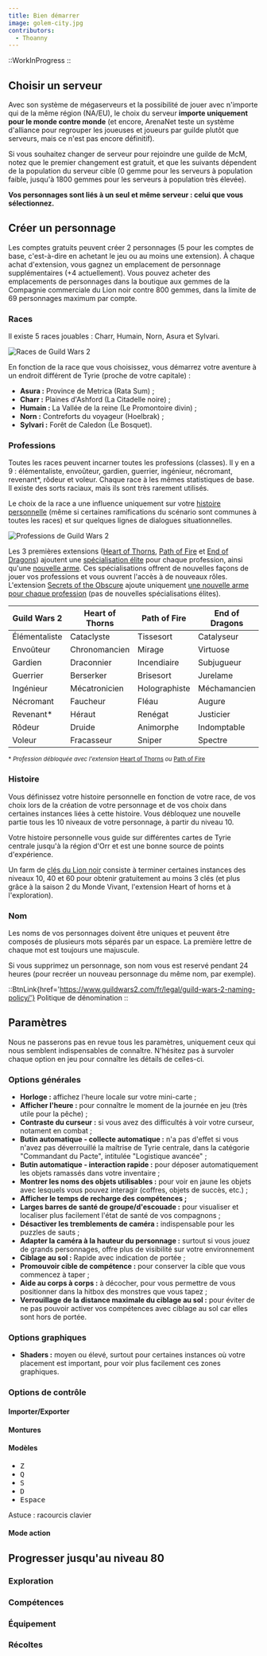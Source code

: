 ```yaml
---
title: Bien démarrer
image: golem-city.jpg
contributors:
  - Thoanny
---
```


::WorkInProgress
::

## Choisir un serveur

Avec son système de mégaserveurs et la possibilité de jouer avec n'importe qui de la même région (NA/EU), le choix du serveur **importe uniquement pour le monde contre monde** (et encore, ArenaNet teste un système d'alliance pour regrouper les joueuses et joueurs par guilde plutôt que serveurs, mais ce n'est pas encore définitif).

Si vous souhaitez changer de serveur pour rejoindre une guilde de McM, notez que le premier changement est gratuit, et que les suivants dépendent de la population du serveur cible (0 gemme pour les serveurs à population faible, jusqu'à 1800 gemmes pour les serveurs à population très élevée).

**Vos personnages sont liés à un seul et même serveur&nbsp;: celui que vous sélectionnez.**

## Créer un personnage

Les comptes gratuits peuvent créer 2 personnages (5 pour les comptes de base, c'est-à-dire en achetant le jeu ou au moins une extension). À chaque achat d'extension, vous gagnez un emplacement de personnage supplémentaires (+4 actuellement). Vous pouvez acheter des emplacements de personnages dans la boutique aux gemmes de la Compagnie commerciale du Lion noir contre 800 gemmes, dans la limite de 69 personnages maximum par compte.

### Races

Il existe 5 races jouables&nbsp;: Charr, Humain, Norn, Asura et Sylvari.

![Races de Guild Wars 2](./img/races.png)

En fonction de la race que vous choisissez, vous démarrez votre aventure à un endroit différent de Tyrie (proche de votre capitale)&nbsp;:

- **Asura&nbsp;:** Province de Metrica (Rata Sum)&nbsp;;
- **Charr&nbsp;:** Plaines d'Ashford (La Citadelle noire)&nbsp;;
- **Humain&nbsp;:** La Vallée de la reine (Le Promontoire divin)&nbsp;;
- **Norn&nbsp;:** Contreforts du voyageur (Hoelbrak)&nbsp;;
- **Sylvari&nbsp;:** Forêt de Caledon (Le Bosquet).

### Professions

Toutes les races peuvent incarner toutes les professions (classes). Il y en a 9&nbsp;: élémentaliste, envoûteur, gardien, guerrier, ingénieur, nécromant, revenant\*, rôdeur et voleur.
Chaque race à les mêmes statistiques de base. Il existe des sorts raciaux, mais ils sont très rarement utilisés.

Le choix de la race a une influence uniquement sur votre [histoire personnelle](#histoire) (même si certaines ramifications du scénario sont communes à toutes les races) et sur quelques lignes de dialogues situationnelles.

![Professions de Guild Wars 2](./img/professions.png)

Les 3 premières extensions ([Heart of Thorns](/extensions/heart-of-thorns), [Path of Fire](/extensions/path-of-fire) et [End of Dragons](/extensions/end-of-dragon)) ajoutent une [spécialisation élite](/personnage/specialisations) pour chaque profession, ainsi qu'une [nouvelle arme](/personnage/armes). Ces spécialisations offrent de nouvelles façons de jouer vos professions et vous ouvrent l'accès à de nouveaux rôles. L'extension [Secrets of the Obscure](/extensions/secrets-of-the-obscure) ajoute uniquement [une nouvelle arme pour chaque profession](/personnages/armes) (pas de nouvelles spécialisations élites).

| Guild Wars 2  | Heart of Thorns | Path of Fire  | End of Dragons |
| ------------- | --------------- | ------------- | -------------- |
| Élémentaliste | Cataclyste      | Tissesort     | Catalyseur     |
| Envoûteur     | Chronomancien   | Mirage        | Virtuose       |
| Gardien       | Draconnier      | Incendiaire   | Subjugueur     |
| Guerrier      | Berserker       | Brisesort     | Jurelame       |
| Ingénieur     | Mécatronicien   | Holographiste | Méchamancien   |
| Nécromant     | Faucheur        | Fléau         | Augure         |
| Revenant\*    | Héraut          | Renégat       | Justicier      |
| Rôdeur        | Druide          | Animorphe     | Indomptable    |
| Voleur        | Fracasseur      | Sniper        | Spectre        |

<small>\* _Profession débloquée avec l'extension_ [Heart of Thorns](/extensions/heart-of-thorns) _ou_ [Path of Fire](/extensions/path-of-fire)</small>

### Histoire

Vous définissez votre histoire personnelle en fonction de votre race, de vos choix lors de la création de votre personnage et de vos choix dans certaines instances liées à cette histoire. Vous débloquez une nouvelle partie tous les 10 niveaux de votre personnage, à partir du niveau 10.

Votre histoire personnelle vous guide sur différentes cartes de Tyrie centrale jusqu'à la région d'Orr et est une bonne source de points d'expérience.

Un farm de [clés du Lion noir](/astuces/cles-lion-noir) consiste à terminer certaines instances des niveaux 10, 40 et 60 pour obtenir gratuitement au moins 3 clés (et plus grâce à la saison 2 du Monde Vivant, l'extension Heart of horns et à l'exploration).

### Nom

Les noms de vos personnages doivent être uniques et peuvent être composés de plusieurs mots séparés par un espace. La première lettre de chaque mot est toujours une majuscule.

Si vous supprimez un personnage, son nom vous est reservé pendant 24 heures (pour recréer un nouveau personnage du même nom, par exemple).

::BtnLink{href='https://www.guildwars2.com/fr/legal/guild-wars-2-naming-policy/'}
Politique de dénomination
::

## Paramètres

Nous ne passerons pas en revue tous les paramètres, uniquement ceux qui nous semblent indispensables de connaître. N'hésitez pas à survoler chaque option en jeu pour connaître les détails de celles-ci.

### Options générales

- **Horloge :** affichez l'heure locale sur votre mini-carte&nbsp;;
- **Afficher l'heure :** pour connaître le moment de la journée en jeu (très utile pour la pêche)&nbsp;;
- **Contraste du curseur :** si vous avez des difficultés à voir votre curseur, notament en combat&nbsp;;
- **Butin automatique - collecte automatique :** n'a pas d'effet si vous n'avez pas déverrouillé la maîtrise de Tyrie centrale, dans la catégorie "Commandant du Pacte", intitulée "Logistique avancée"&nbsp;;
- **Butin automatique - interaction rapide :** pour déposer automatiquement les objets ramassés dans votre inventaire&nbsp;;
- **Montrer les noms des objets utilisables&nbsp;:** pour voir en jaune les objets avec lesquels vous pouvez interagir (coffres, objets de succès, etc.)&nbsp;;
- **Afficher le temps de recharge des compétences&nbsp;;**
- **Larges barres de santé de groupe/d'escouade :** pour visualiser et localiser plus facilement l'état de santé de vos compagnons&nbsp;;
- **Désactiver les tremblements de caméra :** indispensable pour les puzzles de sauts&nbsp;;
- **Adapter la caméra à la hauteur du personnage :** surtout si vous jouez de grands personnages, offre plus de visibilité sur votre environnement&nbsp;
- **Ciblage au sol&nbsp;:** Rapide avec indication de portée&nbsp;;
- **Promouvoir cible de compétence&nbsp;:** pour conserver la cible que vous commencez à taper&nbsp;;
- **Aide au corps à corps&nbsp;:** à décocher, pour vous permettre de vous positionner dans la hitbox des monstres que vous tapez&nbsp;;
- **Verrouillage de la distance maximale du ciblage au sol&nbsp;:** pour éviter de ne pas pouvoir activer vos compétences avec ciblage au sol car elles sont hors de portée.

### Options graphiques

- **Shaders&nbsp;:** moyen ou élevé, surtout pour certaines instances où votre placement est important, pour voir plus facilement ces zones graphiques.

### Options de contrôle

#### Importer/Exporter

#### Montures

#### Modèles

- <kbd class="kbd kbd-sm">Z</kbd>
- <kbd class="kbd kbd-sm">Q</kbd>
- <kbd class="kbd kbd-sm">S</kbd>
- <kbd class="kbd kbd-sm">D</kbd>
- <kbd class="kbd kbd-sm">Espace</kbd>

Astuce : racourcis clavier

#### Mode action

## Progresser jusqu'au niveau 80

### Exploration

### Compétences

### Équipement

### Récoltes
